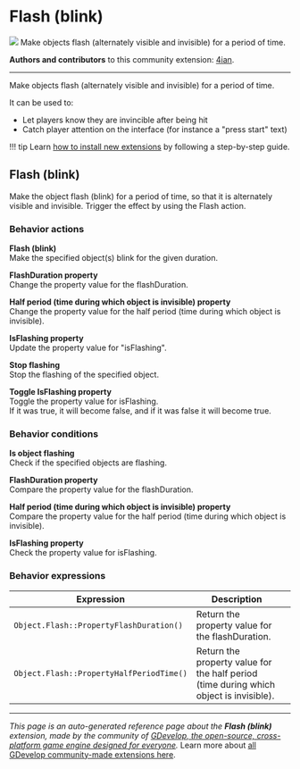 # Flash (blink)

<img src="https://resources.gdevelop-app.com/assets/Icons/flash-outline.svg" class="extension-icon"></img>
Make objects flash (alternately visible and invisible) for a period of time.

**Authors and contributors** to this community extension: [4ian](https://gd.games/4ian).

---

Make objects flash (alternately visible and invisible) for a period of time.

It can be used to:

- Let players know they are invincible after being hit
- Catch player attention on the interface (for instance a "press start" text)



!!! tip
    Learn [how to install new extensions](/gdevelop5/extensions/search) by following a step-by-step guide.



## Flash (blink) 

Make the object flash (blink) for a period of time, so that it is alternately visible and invisible.
Trigger the effect by using the Flash action. 

### Behavior actions

**Flash (blink)**  
Make the specified object(s) blink for the given duration.

**FlashDuration property**  
Change the property value for the flashDuration.

**Half period (time during which object is invisible) property**  
Change the property value for the half period (time during which object is invisible).

**IsFlashing property**  
Update the property value for "isFlashing".

**Stop flashing**  
Stop the flashing of the specified object.

**Toggle IsFlashing property**  
Toggle the property value for isFlashing.  
If it was true, it will become false, and if it was false it will become true.

### Behavior conditions

**Is object flashing**  
Check if the specified objects are flashing.

**FlashDuration property**  
Compare the property value for the flashDuration.

**Half period (time during which object is invisible) property**  
Compare the property value for the half period (time during which object is invisible).

**IsFlashing property**  
Check the property value for isFlashing.

### Behavior expressions

| Expression | Description |  |
|-----|-----|-----|
| `Object.Flash::PropertyFlashDuration()` | Return the property value for the flashDuration. ||
| `Object.Flash::PropertyHalfPeriodTime()` | Return the property value for the half period (time during which object is invisible). ||

---

*This page is an auto-generated reference page about the **Flash (blink)** extension, made by the community of [GDevelop, the open-source, cross-platform game engine designed for everyone](https://gdevelop.io/).* Learn more about [all GDevelop community-made extensions here](/gdevelop5/extensions).